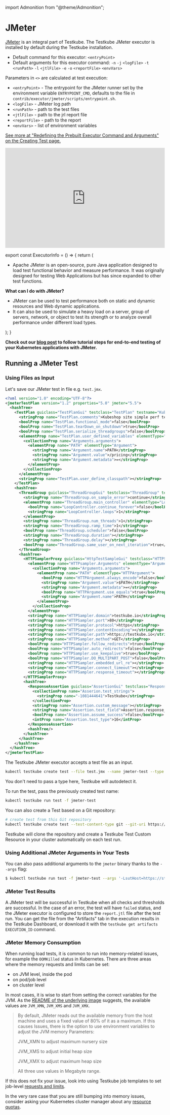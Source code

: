 import Admonition from "@theme/Admonition";

# JMeter

[JMeter](https://jmeter.apache.org/) is an integral part of Testkube. The Testkube JMeter executor is installed by default during the Testkube installation.

* Default command for this executor: `<entryPoint>`
* Default arguments for this executor command: `-n` `-j` `<logFile>` `-t` `<runPath>` `-l` `<jtlFile>` `-e` `-o` `<reportFile>` `<envVars>`

Parameters in `<>` are calculated at test execution:

* `<entryPoint>` - The entrypoint for the JMeter runner set by the environment variable `ENTRYPOINT_CMD`, defaults to the file in `contrib/executor/jmeter/scripts/entrypoint.sh`.
* `<logFile>` - JMeter log path
* `<runPath>` - path to the test files
* `<jtlFile>` - path to the jrl report file
* `<reportFile>` - path to the report
* `<envVars>` - list of environment variables

[See more at "Redefining the Prebuilt Executor Command and Arguments" on the Creating Test page.](../articles/creating-tests.md#redefining-the-prebuilt-executor-command-and-arguments)

<iframe width="100%" height="315" src="https://www.youtube.com/embed/iF7BcVqTeO0" title="YouTube video player" frameborder="0" allow="accelerometer; autoplay; clipboard-write; encrypted-media; gyroscope; picture-in-picture; web-share" allowfullscreen></iframe>


export const ExecutorInfo = () => {
  return (
    <div>
      <Admonition type="info" icon="🎓" title="What is JMeter?">
        <ul>
          <li>Apache JMeter is an open-source, pure Java application designed to load test functional behavior and measure performance. It was originally designed for testing Web Applications but has since expanded to other test functions.</li>
        </ul>
        <b>What can I do with JMeter?</b>
        <ul>
          <li>JMeter can be used to test performance both on static and dynamic resources and Web dynamic applications.</li>
          <li>It can also be used to simulate a heavy load on a server, group of servers, network, or object to test its strength or to analyze overall performance under different load types.</li>
        </ul>
      </Admonition>
    </div>
  );
}

<ExecutorInfo />


**Check out our [blog post](https://testkube.io/blog/jmeter-and-kubernetes-how-to-run-tests-efficiently-with-testkube) to follow tutorial steps for end-to-end testing of your Kubernetes applications with JMeter.**


## Running a JMeter Test

### Using Files as Input

Let's save our JMeter test in file e.g. `test.jmx`. 

```xml 
<?xml version="1.0" encoding="UTF-8"?>
<jmeterTestPlan version="1.2" properties="5.0" jmeter="5.5">
  <hashTree>
    <TestPlan guiclass="TestPlanGui" testclass="TestPlan" testname="Kubeshop site" enabled="true">
      <stringProp name="TestPlan.comments">Kubeshop site simple perf test</stringProp>
      <boolProp name="TestPlan.functional_mode">false</boolProp>
      <boolProp name="TestPlan.tearDown_on_shutdown">true</boolProp>
      <boolProp name="TestPlan.serialize_threadgroups">false</boolProp>
      <elementProp name="TestPlan.user_defined_variables" elementType="Arguments" guiclass="ArgumentsPanel" testclass="Arguments" testname="User Defined Variables" enabled="true">
        <collectionProp name="Arguments.arguments">
          <elementProp name="PATH" elementType="Argument">
            <stringProp name="Argument.name">PATH</stringProp>
            <stringProp name="Argument.value">/pricing</stringProp>
            <stringProp name="Argument.metadata">=</stringProp>
          </elementProp>
        </collectionProp>
      </elementProp>
      <stringProp name="TestPlan.user_define_classpath"></stringProp>
    </TestPlan>
    <hashTree>
      <ThreadGroup guiclass="ThreadGroupGui" testclass="ThreadGroup" testname="Thread Group" enabled="true">
        <stringProp name="ThreadGroup.on_sample_error">continue</stringProp>
        <elementProp name="ThreadGroup.main_controller" elementType="LoopController" guiclass="LoopControlPanel" testclass="LoopController" testname="Loop Controller" enabled="true">
          <boolProp name="LoopController.continue_forever">false</boolProp>
          <stringProp name="LoopController.loops">1</stringProp>
        </elementProp>
        <stringProp name="ThreadGroup.num_threads">1</stringProp>
        <stringProp name="ThreadGroup.ramp_time">1</stringProp>
        <boolProp name="ThreadGroup.scheduler">false</boolProp>
        <stringProp name="ThreadGroup.duration"></stringProp>
        <stringProp name="ThreadGroup.delay"></stringProp>
        <boolProp name="ThreadGroup.same_user_on_next_iteration">true</boolProp>
      </ThreadGroup>
      <hashTree>
        <HTTPSamplerProxy guiclass="HttpTestSampleGui" testclass="HTTPSamplerProxy" testname="HTTP Request" enabled="true">
          <elementProp name="HTTPsampler.Arguments" elementType="Arguments" guiclass="HTTPArgumentsPanel" testclass="Arguments" testname="User Defined Variables" enabled="true">
            <collectionProp name="Arguments.arguments">
              <elementProp name="PATH" elementType="HTTPArgument">
                <boolProp name="HTTPArgument.always_encode">false</boolProp>
                <stringProp name="Argument.value">$PATH</stringProp>
                <stringProp name="Argument.metadata">=</stringProp>
                <boolProp name="HTTPArgument.use_equals">true</boolProp>
                <stringProp name="Argument.name">PATH</stringProp>
              </elementProp>
            </collectionProp>
          </elementProp>
          <stringProp name="HTTPSampler.domain">testkube.io</stringProp>
          <stringProp name="HTTPSampler.port">80</stringProp>
          <stringProp name="HTTPSampler.protocol">https</stringProp>
          <stringProp name="HTTPSampler.contentEncoding"></stringProp>
          <stringProp name="HTTPSampler.path">https://testkube.io</stringProp>
          <stringProp name="HTTPSampler.method">GET</stringProp>
          <boolProp name="HTTPSampler.follow_redirects">true</boolProp>
          <boolProp name="HTTPSampler.auto_redirects">false</boolProp>
          <boolProp name="HTTPSampler.use_keepalive">true</boolProp>
          <boolProp name="HTTPSampler.DO_MULTIPART_POST">false</boolProp>
          <stringProp name="HTTPSampler.embedded_url_re"></stringProp>
          <stringProp name="HTTPSampler.connect_timeout"></stringProp>
          <stringProp name="HTTPSampler.response_timeout"></stringProp>
        </HTTPSamplerProxy>
        <hashTree>
          <ResponseAssertion guiclass="AssertionGui" testclass="ResponseAssertion" testname="Response Assertion" enabled="true">
            <collectionProp name="Asserion.test_strings">
              <stringProp name="-1081444641">Testkube</stringProp>
            </collectionProp>
            <stringProp name="Assertion.custom_message"></stringProp>
            <stringProp name="Assertion.test_field">Assertion.response_data</stringProp>
            <boolProp name="Assertion.assume_success">false</boolProp>
            <intProp name="Assertion.test_type">16</intProp>
          </ResponseAssertion>
          <hashTree/>
        </hashTree>
      </hashTree>
    </hashTree>
  </hashTree>
</jmeterTestPlan>

```

The Testkube JMeter executor accepts a test file as an input.

```bash
kubectl testkube create test --file test.jmx --name jmeter-test --type jmeter/test
```
You don't need to pass a type here, Testkube will autodetect it. 


To run the test, pass the previously created test name: 

```bash 
kubectl testkube run test -f jmeter-test
```

You can also create a Test based on a Git repository:

```bash
# create test from this Git repository
kubectl testkube create test --test-content-type git --git-uri https://github.com/kubeshop/testkube-executor-jmeter.git --git-branch main --git-path examples/kubeshop.jmx --type jmeter/test --name jmeter-test-from-git
```

Testkube will clone the repository and create a Testkube Test Custom Resource in your cluster automatically on each test run. 

### Using Additional JMeter Arguments in Your Tests

You can also pass additional arguments to the `jmeter` binary thanks to the `--args` flag:

```bash
$ kubectl testkube run test -f jmeter-test --args '-LsutHost=https://staging.kubeshop.com -LsomeParam=someValue'
```

### **JMeter Test Results**

A JMeter test will be successful in Testkube when all checks and thresholds are successful. In the case of an error, the test will have `failed` status,
and the JMeter executor is configured to store the `report.jtl` file after the test run. You can get the file from the "Artifacts" tab in the execution results in the Testkube Dashboard, 
or download it with the `testkube get artifacts EXECUTION_ID` command.

### **JMeter Memory Consumption**

When running load tests, it is common to run into memory-related issues, for example the `OOMKilled` status in Kubernetes. There are three areas where the memory requests and limits can be set:
* on JVM level, inside the pod
* on pod/job level
* on cluster level

In most cases, it is wise to start from setting the correct variables for the JVM. As the [README of the underlying image](https://github.com/justb4/docker-jmeter#adjust-java-memory-options) suggests, the available values are `JVM_XMN`, `JVM_XMS` and `JVM_XMX`.

>By default, JMeter reads out the available memory from the host machine and uses a fixed value of 80% of it as a maximum. If this causes Issues, there is the option to use environment variables to adjust the JVM memory Parameters:
>
>JVM_XMN to adjust maximum nursery size
>
>JVM_XMS to adjust initial heap size
>
>JVM_XMX to adjust maximum heap size
>
>All three use values in Megabyte range.

If this does not fix your issue, look into using Testkube job templates to set job-level [requests and limits](https://kubernetes.io/docs/concepts/configuration/manage-resources-containers/).

In the very rare case that you are still bumping into memory issues, consider asking your Kubernetes cluster manager about any [resource quotas](https://kubernetes.io/docs/concepts/policy/resource-quotas/).
